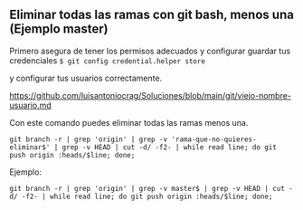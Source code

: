 ## Eliminar todas las ramas con git bash, menos una (Ejemplo master)

Primero asegura de tener los permisos adecuados y configurar guardar tus credenciales
`$ git config credential.helper store`

y configurar tus usuarios correctamente.

https://github.com/luisantoniocrag/Soluciones/blob/main/git/viejo-nombre-usuario.md

Con este comando puedes eliminar todas las ramas menos una.

```
git branch -r | grep 'origin' | grep -v 'rama-que-no-quieres-eliminar$' | grep -v HEAD | cut -d/ -f2- | while read line; do git push origin :heads/$line; done;
```

Ejemplo:
```
git branch -r | grep 'origin' | grep -v master$ | grep -v HEAD | cut -d/ -f2- | while read line; do git push origin :heads/$line; done;
```
